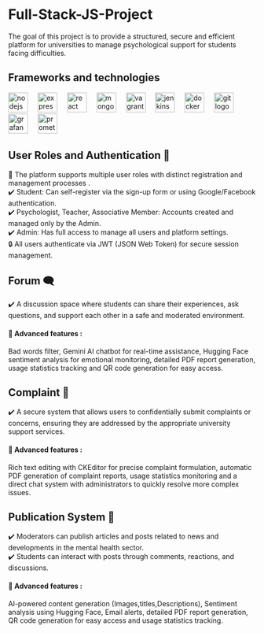 # Full-Stack-JS-Project
The goal of this project is to provide a structured, secure and efficient platform for universities to manage psychological support for students facing difficulties.  
## Frameworks and technologies  
<p align="left">
<img src="https://cdn.jsdelivr.net/gh/devicons/devicon/icons/nodejs/nodejs-original.svg" height="40" alt="nodejs logo"  />
<img width="12" />
<img src="https://skillicons.dev/icons?i=express" height="40" alt="express logo"  />
<img width="12" />
<img src="https://cdn.jsdelivr.net/gh/devicons/devicon/icons/react/react-original.svg" height="40" alt="react logo"  />
<img width="12" />
<img src="https://cdn.simpleicons.org/mongodb/47A248" height="40" alt="mongodb logo"  />
<img width="12" />
<img src="https://cdn.jsdelivr.net/gh/devicons/devicon/icons/vagrant/vagrant-original.svg" height="40" alt="vagrant logo"  />
<img width="12" />
<img src="https://skillicons.dev/icons?i=jenkins" height="40" alt="jenkins logo"  />
<img width="12" />
<img src="https://cdn.jsdelivr.net/gh/devicons/devicon/icons/docker/docker-plain-wordmark.svg" height="40" alt="docker logo"  />
<img width="12" />
<img src="https://cdn.jsdelivr.net/gh/devicons/devicon/icons/git/git-original.svg" height="40" alt="git logo"  />
<img width="12" />
<img src="https://cdn.simpleicons.org/grafana/F46800" height="40" alt="grafana logo"  />
<img width="12" />
<img src="https://cdn.jsdelivr.net/gh/devicons/devicon/icons/prometheus/prometheus-original.svg" height="40" alt="prometheus logo"  />
<img width="12" />
</p>  

## User Roles and Authentication 👥 
🚀 The platform supports multiple user roles with distinct registration and management processes .  
✔️ Student: Can self-register via the sign-up form or using Google/Facebook authentication.  
✔️ Psychologist, Teacher, Associative Member: Accounts created and managed only by the Admin.  
✔️ Admin: Has full access to manage all users and platform settings.  
🔒 All users authenticate via JWT (JSON Web Token) for secure session management.  

## Forum 🗨️
✔️ A discussion space where students can share their experiences, ask questions, and support each other in a safe and moderated environment.  
#### 🚀 Advanced features :
Bad words filter, Gemini AI chatbot for real-time assistance, Hugging Face sentiment analysis for emotional monitoring, detailed PDF report generation, usage statistics tracking and QR code generation for easy access.

## Complaint 📩
✔️ A secure system that allows users to confidentially submit complaints or concerns, ensuring they are addressed by the appropriate university support services.  
#### 🚀 Advanced features :
Rich text editing with CKEditor for precise complaint formulation, automatic PDF generation of complaint reports, usage statistics monitoring and a direct chat system with administrators to quickly resolve more complex issues.

## Publication System 📰 
✔️ Moderators can publish articles and posts related to news and developments in the mental health sector.  
✔️ Students can interact with posts through comments, reactions, and discussions.  
#### 🚀 Advanced features :
 AI-powered content generation (Images,titles,Descriptions), Sentiment analysis using Hugging Face, Email alerts, detailed PDF report generation, QR code generation for easy access and usage statistics tracking.

